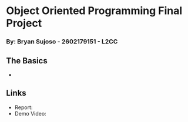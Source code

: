 # Object Oriented Programming Final Project
### By: Bryan Sujoso - 2602179151 - L2CC

## The Basics
-

## Links
- Report:
- Demo Video:
